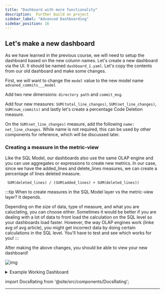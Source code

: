 ```yaml
---
title: "Dashboard with more functionality"
description:  Further build on project
sidebar_label: "Advanced Dashboarding"
sidebar_position: 16
---
```


## Let's make a new dashboard

As we have learned in the previous course, we will need to setup the dashboard based on the new column names. 
Let's create a new dashboard via the UI. It should be named `dashboard_1.yaml`. Let's copy the contents from our old dashboard and make some changes.

First, we will want to change the `model` value to the new model name `advaned_commits___model`

Add two new dimensions: `directory path` and `commit_msg`.

Add four new measures: `SUM(total_line_changes)`, `SUM(net_line_changes)`, `SUM(num_commits)` and lastly let's create a percentage Code Deletion measure.

On the `SUM(net_line_changes)` measure, add the following `name: net_line_changes`. While name is not required, this can be used by other components for reference, which will be discussed later.

### Creating a measure in the metric-view
Like the SQL Model, our dashboards also use the same OLAP engine and you can use aggregates or expressions to create new metrics. In our case, since we have the added_lines and delete_lines measures, we can create a percentage of lines deleted measure.

```
 SUM(deleted_lines) / (SUM(added_lines) + SUM(deleted_lines))
```
:::tip
When to create measures in the SQL Model layer vs the metric-view layer?
It depends.

Depending on the size of data, type of measure, and what you are caluclating, you can choose either. Sometimes it would be better if you are dealing with a lot of data to front load the calculation on the SQL level so your dashboards load faster. However, the way OLAP engines work (linke avg of avg article), you might get incorrect data by doing certain calculations in the SQL level. You'll have to test and see which works for you!
:::

After making the above changes, you should be able to view your new dashboard!

![img](/img/tutorials/204/advanced-dashboard.png)

<details>
  <summary> Example Working Dashboard</summary>
  


```yaml
# Dashboard YAML
# Reference documentation: https://docs.rilldata.com/reference/project-files/dashboards

type: metrics_view

title: "My Advanced Tutorial Project"
#table: example_table # Choose a table to underpin your dashboard
model: advanced_commits___model

timeseries: author_date # Select an actual timestamp column (if any) from your table

dimensions: 
- column: directory_path
  label: "The directory"
  description: "The directory path"

- column: filename
  label: "The filename"
  description: "The name of the modified filename"

- column: author_name
  label: "The Author's Name"
  description: "The name of the author of the commit"

- column: commit_msg
  label: "The commit message"
  description: "The commit description attached."

measures:
- expression: "SUM(total_line_changes)"
  label: "Total number of Lines changed"
  description: "the total number of lines changes, addition and deletion"

- name: net_line_changes
  expression: "SUM(net_line_changes)"
  label: "Net number of Lines changed"
  description: "the total net number of lines changes"

- expression: "SUM(num_commits)"
  label: "Number of Commits"
  description: "The total number of commits"

- expression: "(SUM(deleted_lines)/(SUM(deleted_lines)+SUM(added_lines)))"
  label: "Code Deletion Percent %"
  description: "The percent of code deletion"
  format_preset: percentage
```

</details>


import DocsRating from '@site/src/components/DocsRating';

---
<DocsRating />